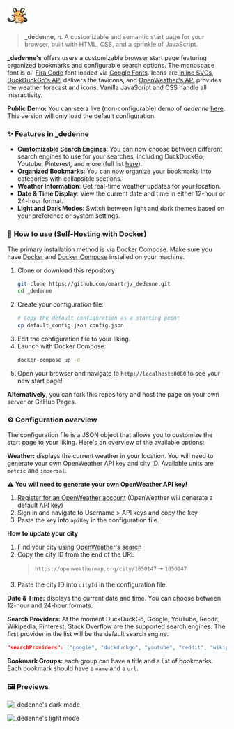 ![_dedenne](assets/dedenne.png)

> **_dedenne,** _n_. A customizable and semantic start page for your browser, built with HTML, CSS, and a sprinkle of JavaScript.

**_dedenne's** offers users a customizable browser start page featuring organized bookmarks and configurable search options. The monospace font is ol' [Fira Code](https://fonts.google.com/specimen/Fira+Code) font loaded via [Google Fonts](https://fonts.google.com). Icons are [inline SVGs](https://css-tricks.com/pretty-good-svg-icon-system/), [DuckDuckGo's API](https://icons.duckduckgo.com/ip3/duckduckgo.com.ico) delivers the favicons, and [OpenWeather's API](https://openweathermap.org) provides the weather forecast and icons. Vanilla JavaScript and CSS handle all interactivity.

**Public Demo:** You can see a live (non-configurable) demo of _dedenne_  [here](https://omartrj.github.io/_dedenne/). This version will only load the default configuration.

### ✨ **Features in _dedenne**
- **Customizable Search Engines**: You can now choose between different search engines to use for your searches, including DuckDuckGo, Youtube, Pinterest, and more (full list [here](#supported-providers)).
- **Organized Bookmarks**: You can now organize your bookmarks into categories with collapsible sections.
- **Weather Information**: Get real-time weather updates for your location.
- **Date & Time Display**: View the current date and time in either 12-hour or 24-hour format.
- **Light and Dark Modes**: Switch between light and dark themes based on your preference or system settings.

### 🚀 **How to use (Self-Hosting with Docker)**
The primary installation method is via Docker Compose. Make sure you have [Docker](https://docs.docker.com/get-docker/) and [Docker Compose](https://docs.docker.com/compose/install/) installed on your machine.
1. Clone or download this repository:
    ```bash
    git clone https://github.com/omartrj/_dedenne.git
    cd _dedenne
   ```
2. Create your configuration file:
    ```bash
    # Copy the default configuration as a starting point
    cp default_config.json config.json
    ```
3. Edit the configuration file to your liking.
4. Launch with Docker Compose:
    ```bash
    docker-compose up -d
    ```
5. Open your browser and navigate to `http://localhost:8080` to see your new start page!

**Alternatively**, you can fork this repository and host the page on your own server or GitHub Pages.

### ⚙️ **Configuration overview**
The configuration file is a JSON object that allows you to customize the start page to your liking. Here's an overview of the available options:

**Weather:** displays the current weather in your location. You will need to generate your own OpenWeather API key and city ID. Available units are `metric` and `imperial`.

⚠️ **You will need to generate your own OpenWeather API key!**
1. [Register for an OpenWeather account](https://home.openweathermap.org/users/sign_up) (OpenWeather will generate a default API key)
2. Sign in and navigate to Username > API keys and copy the key
3. Paste the key into `apiKey` in the configuration file.

**How to update your city**
1. Find your city using [OpenWeather's search](https://openweathermap.org/find)
2. Copy the city ID from the end of the URL
    > `https://openweathermap.org/city/1850147` 🠆 `1850147`
3. Paste the city ID into `cityId` in the configuration file.

**Date & Time:** displays the current date and time. You can choose between 12-hour and 24-hour formats.

**Search Providers:** <a id=supported-providers></a>At the moment DuckDuckGo, Google, YouTube, Reddit, Wikipedia, Pinterest, Stack Overflow are the supported search engines. The first provider in the list will be the default search engine.
```json
"searchProviders": ["google", "duckduckgo", "youtube", "reddit", "wikipedia", "pinterest", "stackoverflow"]
```

**Bookmark Groups:** each group can have a title and a list of bookmarks. Each bookmark should have a `name` and a `url`.

### 🖼️ Previews

![_dedenne's dark mode](https://imgur.com/wJEOZPp.jpg)

![_dedenne's light mode](https://imgur.com/B1U6hEO.jpg)




 


